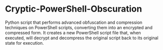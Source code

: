 # Cryptic-PowerShell-Obscuration
Python script that performs advanced obfuscation and compression techniques on PowerShell scripts, converting them into an encrypted and compressed form. It creates a new PowerShell script file that, when executed, will decrypt and decompress the original script back to its original state for execution.
